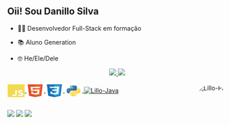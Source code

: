 ## Oii! Sou Danillo Silva

- 👩‍💻 Desenvolvedor Full-Stack em formação

- :books: Aluno Generation

- :nerd_face: He/Ele/Dele


<div align="center">
  <a href="https://github.com/Lillow">
  <img height="180em" src="https://github-readme-stats.vercel.app/api?username=Lillow&show_icons=true&theme=dark&include_all_commits=true&count_private=true"/>
  <img height="180em" src="https://github-readme-stats.vercel.app/api/top-langs/?username=Lillow&layout=compact&langs_count=7&theme=dark"/>
</div>
  
<div style="display: inline_block"><br>
  <img align="center" alt="Lillo-Js" height="30" width="40" src="https://raw.githubusercontent.com/devicons/devicon/master/icons/javascript/javascript-plain.svg">
  <img align="center" alt="Lillo-HTML" height="30" width="40" src="https://raw.githubusercontent.com/devicons/devicon/master/icons/html5/html5-original.svg">
  <img align="center" alt="Lillo-CSS" height="30" width="40" src="https://raw.githubusercontent.com/devicons/devicon/master/icons/css3/css3-original.svg">
  <img align="center" alt="Lillo-Python" height="30" width="40" src="https://raw.githubusercontent.com/devicons/devicon/master/icons/python/python-original.svg">
  <img align="center" alt="Lillo-Java" height="30" width="40" src="https://cdn.jsdelivr.net/gh/devicons/devicon/icons/java/java-original.svg" />
  <img align="right" alt="Lillo-Pic" height="150" style="border-radius:50px;" src="https://lh3.googleusercontent.com/_p5XjPYPcZWwhiLeUyqp0weMdwI6K1-Pt_RHqTv9nFn2Sorf5PQr2w4yLLxlHpQRW1i3ZXEpjcvxEOPZqw8QuGyhJlj25bopw1dKtstOrmpY5BY6S5NeQLeaXkPzmLB51-PtY982DqGLGe16vkuxq00ekxiO6_zkiTDUNEnn4fx8k1I7VGSeOloUrJFureXI0pMokuwqe04Oe9gRzXa1dNC_8S1Sj_6Shnmr2Abgv6q8hxERG8Je9RQR6TFJuPDqPzeC0P3N7dxuz-ASBJiE8rN7EhcXhov5qko5WfFhSzGyLR33VDlrLOB3xOILh4MUoReFbsjSundr1qulyyg49kFrXpusU3A-MF9zcPnkYX6Q-wfX_bN4op8-FkRU95OcRJ7m3dzN0XDcmX9VhQc0vwDLsU5zsNOjJ65Vo6x-AbZMmYwDtsDY3SLxSYZ04xH98LmWfza_a8PTYW8KEay4rPFd1_OlHZDy4l0KZZFcYLTK6uvLaC2tDEMKy0_0Bc0l26xsL8gaxhCxK2bGyZBL93PoLl6x3qm-0tO2C_h2lDpzStu7xwfzjoY0q66h8twFJkzFSLhpjJf5CyoWucvGUatfzc3bT6PKkj_N93cMirbrlGzToCE373YXiZNtgz5crGbPWpsj6ZkQNEZNcVuPdGJ27ZCPx0TxYIh6bq3T68yEqj1dJuAkXyw7sT5l1fu4bPZgW5Dn8LOEbdwjvkO9IDWz=s500-no?authuser=0"/>
</div>

  
##
  
<div> 
  <a href="https://www.instagram.com/danillordm19/" target="_blank"><img src="https://img.shields.io/badge/Instagram-E4405F?style=for-the-badge&logo=instagram&logoColor=white" target="_blank"></a>
  <a href = "mailto:danillordm@gmail.com"><img src="https://img.shields.io/badge/-Gmail-%23333?style=for-the-badge&logo=gmail&logoColor=white" target="_blank"></a>
  <a href="https://www.linkedin.com/in/danillo-silva-b861a393/" target="_blank"><img src="https://img.shields.io/badge/-LinkedIn-%230077B5?style=for-the-badge&logo=linkedin&logoColor=white" target="_blank"></a>

</div>

